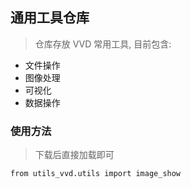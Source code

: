 ## 通用工具仓库

> 仓库存放 VVD 常用工具, 目前包含: 

- 文件操作
- 图像处理
- 可视化
- 数据操作

### 使用方法

> 下载后直接加载即可

```shell
from utils_vvd.utils import image_show
```

